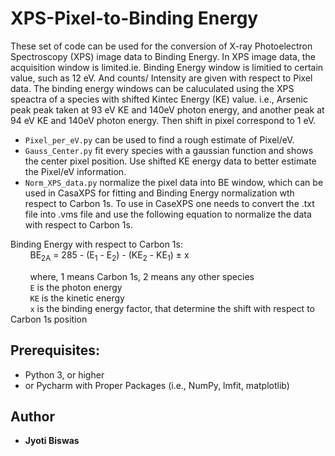 # XPS-Pixel-to-Binding Energy
These set of code can be used for the conversion of X-ray Photoelectron Spectroscopy (XPS) image data to Binding Energy. In XPS image data, the acquisition window is limited.ie. Binding Energy window is limitied to certain value, such as 12 eV. And counts/ Intensity are given with respect to Pixel data. The binding energy windows can be caluculated using the XPS speactra of a species with shifted Kintec Energy (KE) value. i.e., Arsenic peak peak taken at 93 eV KE and 140eV photon energy, and another peak at 94 eV KE and 140eV photon energy. Then shift in pixel correspond to 1 eV. <br/>

* ```Pixel_per_eV.py``` can be used to find a rough estimate of Pixel/eV.<br/>
* ```Gauss_Center.py``` fit every species with a gaussian function and shows the center pixel position. Use shifted KE energy data to better estimate the Pixel/eV information.<br/>
* ```Norm_XPS_data.py```  normalize the pixel data into BE window, which can be used in CasaXPS for fitting and Binding Energy normalization wth respect to Carbon 1s. To use in CaseXPS one needs to convert the .txt file into .vms file and use the following equation to normalize the data with respect to Carbon 1s. <br/>

Binding Energy with respect to Carbon 1s: <br/>
&nbsp; &nbsp; &nbsp; &nbsp; BE<sub>2A</sub> = 285 - (E<sub>1</sub> - E<sub>2</sub>) - (KE<sub>2</sub> - KE<sub>1</sub>)   ± x
  
&nbsp; &nbsp; &nbsp; &nbsp;  where, 1 means Carbon 1s, 2 means any other species<br/>
&nbsp; &nbsp; &nbsp; &nbsp; ```E``` is the photon energy<br/>
&nbsp; &nbsp; &nbsp; &nbsp; ```KE``` is the kinetic energy<br/>
&nbsp; &nbsp; &nbsp; &nbsp; ```x``` is the binding energy factor, that determine the shift with respect to Carbon 1s position<br/>
         
## Prerequisites:

* Python 3, or higher
* or Pycharm with Proper Packages (i.e., NumPy, lmfit, matplotlib)

## Author

 * **Jyoti Biswas**
